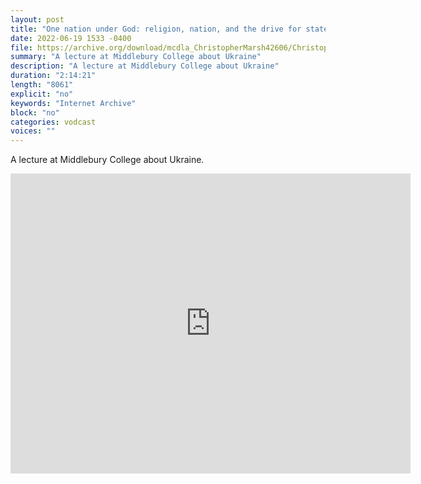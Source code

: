 ```yaml
---
layout: post
title: "One nation under God: religion, nation, and the drive for statehood in the post-Soviet world"
date: 2022-06-19 1533 -0400
file: https://archive.org/download/mcdla_ChristopherMarsh42606/ChristopherMarsh42606.rm.mp4
summary: "A lecture at Middlebury College about Ukraine"
description: "A lecture at Middlebury College about Ukraine"
duration: "2:14:21"
length: "8061"
explicit: "no" 
keywords: "Internet Archive"
block: "no" 
categories: vodcast
voices: ""
---
```


A lecture at Middlebury College about Ukraine.

<iframe src="https://archive.org/embed/mcdla_ChristopherMarsh42606" width="640" height="480" frameborder="0" webkitallowfullscreen="true" mozallowfullscreen="true" allowfullscreen></iframe>
